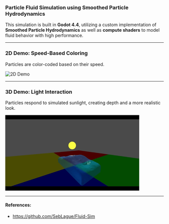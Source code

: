 ### Particle Fluid Simulation using Smoothed Particle Hydrodynamics

This simulation is built in **Godot 4.4**, utilizing a custom implementation of **Smoothed Particle Hydrodynamics** as well as **compute shaders** to model fluid behavior with high performance.

---

### 2D Demo: Speed-Based Coloring  
Particles are color-coded based on their speed.

![2D Demo](media/2D_demo.gif)

---

### 3D Demo: Light Interaction
Particles respond to simulated sunlight, creating depth and a more realistic look.

![3D Demo](media/3D_demo.gif)

---
#### References:
- https://github.com/SebLague/Fluid-Sim

